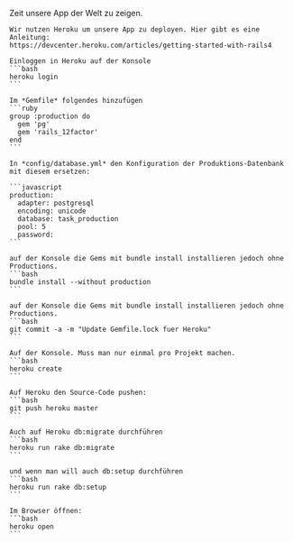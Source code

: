 Zeit unsere App der Welt zu zeigen. 

	Wir nutzen Heroku um unsere App zu deployen. Hier gibt es eine Anleitung:
	https://devcenter.heroku.com/articles/getting-started-with-rails4
	
	Einloggen in Heroku auf der Konsole
	```bash
	heroku login
	```
	
	Im *Gemfile* folgendes hinzufügen
	```ruby
	group :production do
	  gem 'pg'
	  gem 'rails_12factor'
	end
	```
	
	In *config/database.yml* den Konfiguration der Produktions-Datenbank mit diesem ersetzen:

	```javascript	
	production:
	  adapter: postgresql
	  encoding: unicode
	  database: task_production
	  pool: 5
	  password:
	```
	
	auf der Konsole die Gems mit bundle install installieren jedoch ohne Productions.
	```bash
	bundle install --without production
	```

	auf der Konsole die Gems mit bundle install installieren jedoch ohne Productions.
	```bash
	git commit -a -m "Update Gemfile.lock fuer Heroku"
	```	

	Auf der Konsole. Muss man nur einmal pro Projekt machen. 
	```bash
	heroku create
	```		

	Auf Heroku den Source-Code pushen:
	```bash
	git push heroku master
	```

	Auch auf Heroku db:migrate durchführen
	```bash
	heroku run rake db:migrate
	```
	
	und wenn man will auch db:setup durchführen
	```bash
	heroku run rake db:setup
	```
	
	Im Browser öffnen:
	```bash
	heroku open
	```
	
	
	
